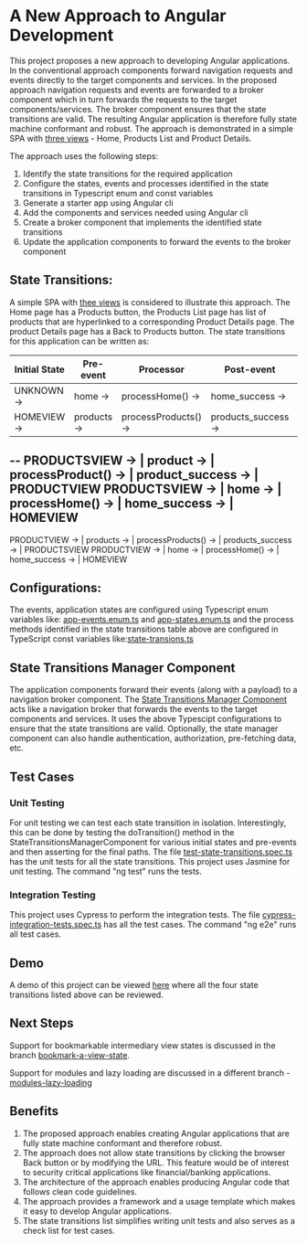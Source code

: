 # A New Approach to Angular Development

This project proposes a new approach to developing Angular applications. In the conventional approach components forward navigation requests and events directly to the target components and services. In the proposed approach navigation requests and events are forwarded to a broker component which in turn forwards the requests to the target components/services. The broker component ensures that the state transitions are valid. The resulting Angular application is therefore fully state machine conformant and robust. The approach is demonstrated in a simple SPA with [three views](https://mapteb.github.io/new-approach-to-angular-development/) - Home, Products List and Product Details.

The approach uses the following steps:

1. Identify the state transitions for the required application
2. Configure the states, events and processes identified in the state transitions in Typescript enum and const variables
3. Generate a starter app using Angular cli
4. Add the components and services needed using Angular cli
5. Create a broker component that implements the identified state transitions
6. Update the application components to forward the events to the broker component

## State Transitions:

A simple SPA with [thee views](https://mapteb.github.io/new-approach-to-angular-development) is considered to illustrate this approach. The Home page has a Products button, the Products List page has list of products that are hyperlinked to a corresponding Product Details page. The product Details page has a Back to Products button. The state transitions for this application can be written as:
   
<strong>Initial State</strong> | <strong>Pre-event</strong> | <strong>Processor</strong> | <strong>Post-event</strong>     | <strong>Final State</strong>
----------------- | ------------------ |------------------ | ------------------ | ------------------ 
  UNKNOWN       -> | home     -> | processHome()     -> | home_success     -> | HOMEVIEW
  HOMEVIEW      -> | products -> | processProducts() -> | products_success -> | PRODUCTSVIEW
  --
  PRODUCTSVIEW  -> | product  -> | processProduct()  -> | product_success  -> | PRODUCTVIEW
  PRODUCTSVIEW  -> | home     -> | processHome()     -> | home_success     -> | HOMEVIEW
  --
  PRODUCTVIEW   -> | products -> | processProducts() -> | products_success -> | PRODUCTSVIEW
  PRODUCTVIEW   -> | home     -> | processHome()     -> | home_success     -> | HOMEVIEW

## Configurations:

The events, application states are configured using Typescript enum variables like: [app-events.enum.ts](https://github.com/mapteb/new-approach-to-angular-development/blob/main/src/app/state-transitions-config/app-events.enum.ts) and [app-states.enum.ts](https://github.com/mapteb/new-approach-to-angular-development/blob/main/src/app/state-transitions-config/app-states.enum.ts) and the process methods identified in the state transitions table above are configured in TypeScript const variables like:[state-transions.ts](https://github.com/mapteb/new-approach-to-angular-development/blob/main/src/app/state-transitions-config/state-transitions.ts)

## State Transitions Manager Component

The application components forward their events (along with a payload) to a navigation broker component. The [State Transitions Manager Component](https://github.com/mapteb/new-approach-to-angular-development/blob/main/src/app/state-transitions-manager/state-transitions-manager.component.ts) acts like a navigation broker that forwards the events to the target components and services. It uses the above Typescipt configurations to ensure that the state transitions are valid. Optionally, the state manager component can also handle authentication, authorization, pre-fetching data, etc.  

## Test Cases

### Unit Testing
For unit testing we can test each state transition in isolation. Interestingly, this can be done by testing the doTransition() method in the StateTransitionsManagerComponent for various initial states and pre-events and then asserting for the final paths. The file [test-state-transitions.spec.ts](https://github.com/mapteb/new-approach-to-angular-development/blob/main/src/app/test/test-state-transitions.spec.ts) has the unit tests for all the state transitions. This project uses Jasmine for unit testing. The command "ng test" runs the tests.
### Integration Testing
This project uses Cypress to perform the integration tests. The file [cypress-integration-tests.spec.ts](https://github.com/mapteb/new-approach-to-angular-development/blob/main/cypress/integration/cypress-integration-tests.spec.ts) has all the test cases. The command "ng e2e" runs all test cases.

## Demo

A demo of this project can be viewed [here](https://mapteb.github.io/new-approach-to-angular-development) where all the four state transitions listed above can be reviewed.

## Next Steps

Support for bookmarkable intermediary view states is discussed in the branch [bookmark-a-view-state](https://github.com/mapteb/new-approach-to-angular-development/tree/bookmark-a-view-state).

Support for modules and lazy loading are discussed in a different branch - [modules-lazy-loading](https://github.com/mapteb/new-approach-to-angular-development/tree/modules-lazy-loading)

## Benefits

1. The proposed approach enables creating Angular applications that are fully state machine conformant and therefore robust.
2. The approach does not allow state transitions by clicking the browser Back button or by modifying the URL. This feature would be of interest to security critical applications like financial/banking applications.
3. The architecture of the approach enables producing Angular code that follows clean code guidelines.
4. The approach provides a framework and a usage template which makes it easy to develop Angular applications.
5. The state transitions list simplifies writing unit tests and also serves as a check list for test cases.
